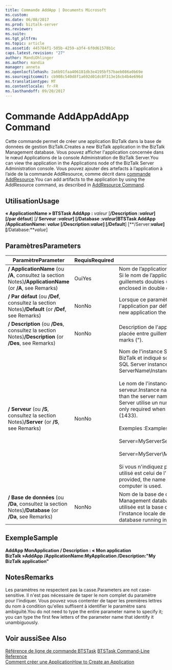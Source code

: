 ```yaml
---
title: Commande AddApp | Documents Microsoft
ms.custom: 
ms.date: 06/08/2017
ms.prod: biztalk-server
ms.reviewer: 
ms.suite: 
ms.tgt_pltfrm: 
ms.topic: article
ms.assetid: 445784f1-505b-4259-a3f4-6f0d61578b1c
caps.latest.revision: "27"
author: MandiOhlinger
ms.author: mandia
manager: anneta
ms.openlocfilehash: 2a6b91faa406181db3e4195bf57baeb086a0b69e
ms.sourcegitcommit: cb908c540d8f1a692d01dc8f313e16cb4b4e696d
ms.translationtype: MT
ms.contentlocale: fr-FR
ms.lasthandoff: 09/20/2017
---
```

# <a name="addapp-command"></a><span data-ttu-id="43711-102">Commande AddApp</span><span class="sxs-lookup"><span data-stu-id="43711-102">AddApp Command</span></span>
<span data-ttu-id="43711-103">Cette commande permet de créer une application BizTalk dans la base de données de gestion BizTalk.</span><span class="sxs-lookup"><span data-stu-id="43711-103">Creates a new BizTalk application in the BizTalk Management database.</span></span> <span data-ttu-id="43711-104">Vous pouvez afficher l'application concernée dans le nœud Applications de la console Administration de BizTalk Server.</span><span class="sxs-lookup"><span data-stu-id="43711-104">You can view the application in the Applications node of the BizTalk Server Administration console.</span></span> <span data-ttu-id="43711-105">Vous pouvez ajouter des artefacts à l’application à l’aide de la commande AddResource, comme décrit dans [commande AddResource](../core/addresource-command.md).</span><span class="sxs-lookup"><span data-stu-id="43711-105">You can add artifacts to the application by using the AddResource command, as described in [AddResource Command](../core/addresource-command.md).</span></span>  
  
## <a name="usage"></a><span data-ttu-id="43711-106">Utilisation</span><span class="sxs-lookup"><span data-stu-id="43711-106">Usage</span></span>  
 <span data-ttu-id="43711-107">**« ApplicationName » BTSTask AddApp :** *valeur* [**/Description :***valeur*] [**/par défaut**] [**/ Serveur :***valeur*] [**/Database :***valeur*]</span><span class="sxs-lookup"><span data-stu-id="43711-107">**BTSTask AddApp /ApplicationName:** *value* [**/Description:***value*] [**/Default**] [**/Server:***value*] [**/Database:***value*]</span></span>  
  
## <a name="parameters"></a><span data-ttu-id="43711-108">Paramètres</span><span class="sxs-lookup"><span data-stu-id="43711-108">Parameters</span></span>  
  
|<span data-ttu-id="43711-109">Paramètre</span><span class="sxs-lookup"><span data-stu-id="43711-109">Parameter</span></span>|<span data-ttu-id="43711-110">Requis</span><span class="sxs-lookup"><span data-stu-id="43711-110">Required</span></span>|<span data-ttu-id="43711-111">Valeur</span><span class="sxs-lookup"><span data-stu-id="43711-111">Value</span></span>|  
|---------------|--------------|-----------|  
|<span data-ttu-id="43711-112">**/ ApplicationName** (ou **/A**, consultez la section Notes)</span><span class="sxs-lookup"><span data-stu-id="43711-112">**/ApplicationName** (or **/A**, see Remarks)</span></span>|<span data-ttu-id="43711-113">Oui</span><span class="sxs-lookup"><span data-stu-id="43711-113">Yes</span></span>|<span data-ttu-id="43711-114">Nom de l’application BizTalk à ajouter.</span><span class="sxs-lookup"><span data-stu-id="43711-114">Name of the BizTalk application to add.</span></span> <span data-ttu-id="43711-115">Si le nom de l’application comprend des espaces, il doit être encadré par des guillemets doubles («).</span><span class="sxs-lookup"><span data-stu-id="43711-115">If the application name includes spaces, it must be enclosed in double quotation marks (").</span></span>|  
|<span data-ttu-id="43711-116">**/ Par défaut** (ou **/Def**, consultez la section Notes)</span><span class="sxs-lookup"><span data-stu-id="43711-116">**/Default** (or **/Def**, see Remarks)</span></span>|<span data-ttu-id="43711-117">Non</span><span class="sxs-lookup"><span data-stu-id="43711-117">No</span></span>|<span data-ttu-id="43711-118">Lorsque ce paramètre est spécifié, la nouvelle application devient l'application par défaut pour le groupe BizTalk.</span><span class="sxs-lookup"><span data-stu-id="43711-118">When specified, makes the new application the default application for the BizTalk group.</span></span>|  
|<span data-ttu-id="43711-119">**/ Description** (ou **/Des**, consultez la section Notes)</span><span class="sxs-lookup"><span data-stu-id="43711-119">**/Description** (or **/Des**, see Remarks)</span></span>|<span data-ttu-id="43711-120">Non</span><span class="sxs-lookup"><span data-stu-id="43711-120">No</span></span>|<span data-ttu-id="43711-121">Description de l'application.</span><span class="sxs-lookup"><span data-stu-id="43711-121">Description of the application.</span></span> <span data-ttu-id="43711-122">Elle doit être placée entre guillemets doubles (").</span><span class="sxs-lookup"><span data-stu-id="43711-122">Must be enclosed in double quotation marks (").</span></span>|  
|<span data-ttu-id="43711-123">**/ Serveur** (ou **/S**, consultez la section Notes)</span><span class="sxs-lookup"><span data-stu-id="43711-123">**/Server** (or **/S**, see Remarks)</span></span>|<span data-ttu-id="43711-124">Non</span><span class="sxs-lookup"><span data-stu-id="43711-124">No</span></span>|<span data-ttu-id="43711-125">Nom de l'instance SQL Server hébergeant la base de données de gestion BizTalk et indiqué sous la forme NomServeur\NomInstance,Port.</span><span class="sxs-lookup"><span data-stu-id="43711-125">Name of the SQL Server instance hosting the BizTalk Management database, in the form ServerName\InstanceName,Port.</span></span><br /><br /> <span data-ttu-id="43711-126">Le nom de l'instance est uniquement requis lorsqu'il est différent du nom du serveur.</span><span class="sxs-lookup"><span data-stu-id="43711-126">Instance name is only required when the instance name is different than the server name.</span></span> <span data-ttu-id="43711-127">Le port est uniquement requis lorsque le serveur SQL Server utilise un numéro de port autre que celui par défaut (1433).</span><span class="sxs-lookup"><span data-stu-id="43711-127">Port is only required when SQL Server uses a port number other than the default (1433).</span></span><br /><br /> <span data-ttu-id="43711-128">Exemples :</span><span class="sxs-lookup"><span data-stu-id="43711-128">Examples:</span></span><br /><br /> <span data-ttu-id="43711-129">Server=MyServer</span><span class="sxs-lookup"><span data-stu-id="43711-129">Server=MyServer</span></span><br /><br /> <span data-ttu-id="43711-130">Server=MyServer\MySQLServer,1533</span><span class="sxs-lookup"><span data-stu-id="43711-130">Server=MyServer\MySQLServer,1533</span></span><br /><br /> <span data-ttu-id="43711-131">Si vous n'indiquez pas de nom pour l'instance SQL Server, le nom d'instance utilisé est celui de l'instance SQL Server exécutée sur l'ordinateur local.</span><span class="sxs-lookup"><span data-stu-id="43711-131">If not provided, the name of the SQL Server instance running on the local computer is used.</span></span>|  
|<span data-ttu-id="43711-132">**/ Base de données** (ou **/Da**, consultez la section Notes)</span><span class="sxs-lookup"><span data-stu-id="43711-132">**/Database** (or **/Da**, see Remarks)</span></span>|<span data-ttu-id="43711-133">Non</span><span class="sxs-lookup"><span data-stu-id="43711-133">No</span></span>|<span data-ttu-id="43711-134">Nom de la base de données de gestion BizTalk.</span><span class="sxs-lookup"><span data-stu-id="43711-134">Name of the BizTalk Management database.</span></span> <span data-ttu-id="43711-135">Si vous ne l'indiquez pas, la base de données utilisée est la base de données de gestion BizTalk s'exécutant au sein de l'instance locale de SQL Server.</span><span class="sxs-lookup"><span data-stu-id="43711-135">If not specified, the BizTalk Management database running in the local instance of SQL Server is used.</span></span>|  
  
## <a name="sample"></a><span data-ttu-id="43711-136">Exemple</span><span class="sxs-lookup"><span data-stu-id="43711-136">Sample</span></span>  
 <span data-ttu-id="43711-137">**AddApp MonApplication / Description : « Mon application BizTalk »**</span><span class="sxs-lookup"><span data-stu-id="43711-137">**AddApp /ApplicationName:MyApplication /Description:"My BizTalk application"**</span></span>  
  
## <a name="remarks"></a><span data-ttu-id="43711-138">Notes</span><span class="sxs-lookup"><span data-stu-id="43711-138">Remarks</span></span>  
 <span data-ttu-id="43711-139">Les paramètres ne respectent pas la casse.</span><span class="sxs-lookup"><span data-stu-id="43711-139">Parameters are not case-sensitive.</span></span> <span data-ttu-id="43711-140">Il n'est pas nécessaire de taper le nom complet du paramètre pour l'indiquer. Vous pouvez vous contenter de taper les premières lettres du nom à condition qu'elles suffisent à identifier le paramètre sans ambiguïté.</span><span class="sxs-lookup"><span data-stu-id="43711-140">You do not need to type the entire parameter name to specify it; you can type the first few letters of the parameter name that identify it unambiguously.</span></span>  
  
## <a name="see-also"></a><span data-ttu-id="43711-141">Voir aussi</span><span class="sxs-lookup"><span data-stu-id="43711-141">See Also</span></span>  
 <span data-ttu-id="43711-142">[Référence de ligne de commande BTSTask](../core/btstask-command-line-reference.md) </span><span class="sxs-lookup"><span data-stu-id="43711-142">[BTSTask Command-Line Reference](../core/btstask-command-line-reference.md) </span></span>  
 [<span data-ttu-id="43711-143">Comment créer une Application</span><span class="sxs-lookup"><span data-stu-id="43711-143">How to Create an Application</span></span>](../core/how-to-create-an-application.md)